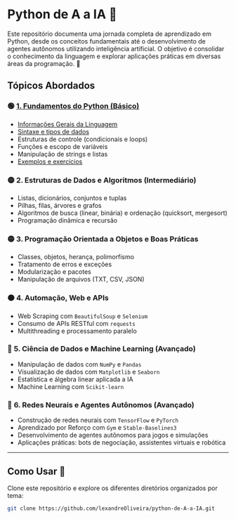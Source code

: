 
# **Python de A a IA** 🚀  

Este repositório documenta uma jornada completa de aprendizado em Python, desde os conceitos fundamentais até o desenvolvimento de agentes autônomos utilizando inteligência artificial. O objetivo é consolidar o conhecimento da linguagem e explorar aplicações práticas em diversas áreas da programação.  👣

## **Tópicos Abordados**  

### 🟢 [**1. Fundamentos do Python (Básico)**](Fundamentos)
- [Informações Gerais da Linguagem](Fundamentos/gerais.md) 
- [Sintaxe e tipos de dados](Fundamentos/tiposDados.md)  
- Estruturas de controle (condicionais e loops)  
- Funções e escopo de variáveis  
- Manipulação de strings e listas  
- [Exemplos e exercícios](Fundamentos/exercicios.py)

### 🟡 **2. Estruturas de Dados e Algoritmos (Intermediário)**  
- Listas, dicionários, conjuntos e tuplas  
- Pilhas, filas, árvores e grafos  
- Algoritmos de busca (linear, binária) e ordenação (quicksort, mergesort)  
- Programação dinâmica e recursão  

### 🟡 **3. Programação Orientada a Objetos e Boas Práticas**  
- Classes, objetos, herança, polimorfismo  
- Tratamento de erros e exceções  
- Modularização e pacotes  
- Manipulação de arquivos (TXT, CSV, JSON)  

### 🟠 **4. Automação, Web e APIs**  
- Web Scraping com `BeautifulSoup` e `Selenium`  
- Consumo de APIs RESTful com `requests`  
- Multithreading e processamento paralelo  

### 🔵 **5. Ciência de Dados e Machine Learning (Avançado)**  
- Manipulação de dados com `NumPy` e `Pandas`  
- Visualização de dados com `Matplotlib` e `Seaborn`  
- Estatística e álgebra linear aplicada a IA  
- Machine Learning com `Scikit-learn`  

### 🔴 **6. Redes Neurais e Agentes Autônomos (Avançado)**  
- Construção de redes neurais com `TensorFlow` e `PyTorch`  
- Aprendizado por Reforço com `Gym` e `Stable-Baselines3`  
- Desenvolvimento de agentes autônomos para jogos e simulações  
- Aplicações práticas: bots de negociação, assistentes virtuais e robótica  

---

## **Como Usar** 📌  
Clone este repositório e explore os diferentes diretórios organizados por tema:  

```bash
git clone https://github.com/lexandreOliveira/python-de-A-a-IA.git
```



